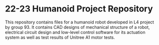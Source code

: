 # 22-23 Humanoid Project Repository
This repository contains files for a humanoid robot developed in L4 project by group 93. It contains CAD designs of mechanical structure of a robot, electrical circuit design and low-level control software for its actuation system as well as test results of Unitree A1 motor tests.
